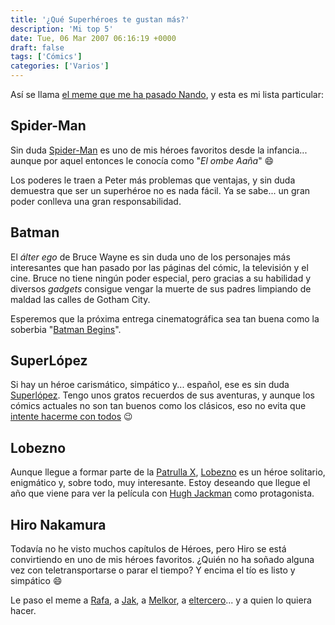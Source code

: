 ```yaml
---
title: '¿Qué Superhéroes te gustan más?'
description: 'Mi top 5'
date: Tue, 06 Mar 2007 06:16:19 +0000
draft: false
tags: ['Cómics']
categories: ['Varios']
---
```


Así se llama [el meme que me ha pasado Nando](http://dliv.blogspot.com/2007/03/qu-superhroes-te-gustan-ms.html), y esta es mi lista particular:

## Spider-Man

Sin duda [Spider-Man](http://es.wikipedia.org/wiki/Spiderman) es uno de mis héroes favoritos desde la infancia... aunque por aquel entonces le conocía como "_El ombe Aaña_" :smile:

Los poderes le traen a Peter más problemas que ventajas, y sin duda demuestra que ser un superhéroe no es nada fácil. Ya se sabe... un gran poder conlleva una gran responsabilidad.

## Batman

El _álter ego_ de Bruce Wayne es sin duda uno de los personajes más interesantes que han pasado por las páginas del cómic, la televisión y el cine. Bruce no tiene ningún poder especial, pero gracias a su habilidad y diversos _gadgets_ consigue vengar la muerte de sus padres limpiando de maldad las calles de Gotham City.

Esperemos que la próxima entrega cinematográfica sea tan buena como la soberbia "[Batman Begins](http://es.wikipedia.org/wiki/Batman_Begins)".

## SuperLópez

Si hay un héroe carismático, simpático y... español, ese es sin duda [Superlópez](http://guerreroerrante.wordpress.com/2007/01/17/superlopez/). Tengo unos gratos recuerdos de sus aventuras, y aunque los cómics actuales no son tan buenos como los clásicos, eso no evita que [intente hacerme con todos](http://squirl.info/collection/show/775) :wink:

## Lobezno

Aunque llegue a formar parte de la [Patrulla X](http://es.wikipedia.org/wiki/X-Men), [Lobezno](http://es.wikipedia.org/wiki/Wolverine) es un héroe solitario, enigmático y, sobre todo, muy interesante. Estoy deseando que llegue el año que viene para ver la película con [Hugh Jackman](http://imdb.com/name/nm0413168/) como protagonista.

## Hiro Nakamura

Todavía no he visto muchos capítulos de Héroes, pero Hiro se está convirtiendo en uno de mis héroes favoritos. ¿Quién no ha soñado alguna vez con teletransportarse o parar el tiempo? Y encima el tío es listo y simpático :smile:

Le paso el meme a [Rafa](http://www.ionlitio.com/), a [Jak](http://x-tray.blogspot.com/), a [Melkor](http://guerreroerrante.wordpress.com/), a [eltercero](http://eltercero.blogsome.com/)... y a quien lo quiera hacer.